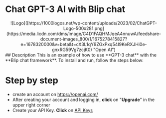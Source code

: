 # Chat GPT-3 AI with Blip chat
<div align="center">  
![Logo]([https://1000logos.net/wp-content/uploads/2023/02/ChatGPT-Logo-500x281.png](https://media.licdn.com/dms/image/C4D1FAQHMJqeA4nnuwA/feedshare-document-images_800/1/1675278415827?e=1678320000&v=beta&t=cX3L1qY9ZGxPxq54I9KeRXJHi0e-gnxRG59Vg7zcjK0) "Open AI")
</div>
## Description
This is an example of how to use **GPT-3 chat** with the **Blip chat framework**.
To install and run, follow the steps below:

# Step by step
* create an account on https://openai.com/
* After creating your account and logging in, **click** on "**Upgrade**" in the upper right corner
* Create your API Key. **Click** on [API Keys](https://platform.openai.com/account/api-keys) 
